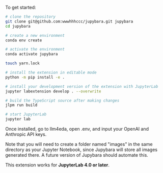 To get started:

```bash
# clone the repository
git clone git@github.com:wwwhhhccc/jupybara.git jupybara
cd jupybara

# create a new environment
conda env create

# activate the environment
conda activate jupybara

touch yarn.lock

# install the extension in editable mode
python -m pip install -e .

# install your development version of the extension with JupyterLab
jupyter labextension develop . --overwrite

# build the TypeScript source after making changes
jlpm run build

# start JupyterLab
jupyter lab
```

Once installed, go to llm4eda, open .env, and input your OpenAI and Anthropic API keys.

Note that you will need to create a folder named "images" in the same directory as your Jupyter Notebook, since Jupybara will store all images generated there. A future version of Jupybara should automate this.

This extension works for **JupyterLab 4.0 or later**.
